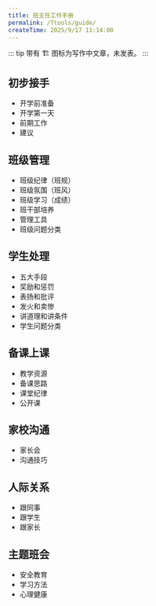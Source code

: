 ```yaml
---
title: 班主任工作手册
permalink: /Ttools/guide/
createTime: 2025/9/17 11:14:00
---
```


::: tip
带有 🏗️ 图标为写作中文章，未发表。
:::

## 初步接手
- 开学前准备
- 开学第一天
- 前期工作
- 建议
## 班级管理
- 班级纪律（班规）
- 班级氛围（班风）
- 班级学习（成绩）
- 班干部培养
- 管理工具
- 班级问题分类
## 学生处理
- 五大手段
- 奖励和惩罚
- 表扬和批评
- 发火和卖惨
- 讲道理和讲条件
- 学生问题分类
## 备课上课
- 教学资源
- 备课思路
- 课堂纪律
- 公开课
## 家校沟通
- 家长会
- 沟通技巧
## 人际关系
- 跟同事
- 跟学生
- 跟家长
## 主题班会
- 安全教育
- 学习方法
- 心理健康
